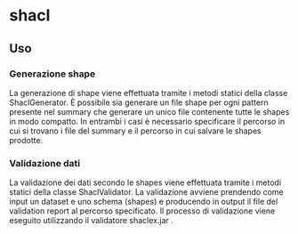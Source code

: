# shacl
## Uso
### Generazione shape
La generazione di shape viene effettuata tramite i metodi statici della classe ShaclGenerator.
È possibile sia generare un file shape per ogni pattern presente nel summary che generare un unico file contenente tutte le shapes in modo compatto.
In entrambi i casi è necessario specificare il percorso in cui si trovano i file del summary e il percorso in cui salvare le shapes prodotte.
### Validazione dati
La validazione dei dati secondo le shapes viene effettuata tramite i metodi statici della classe ShaclValidator.
La validazione avviene prendendo come input un dataset e uno schema (shapes) e producendo in output il file del validation report al percorso specificato.
Il processo di validazione viene eseguito utilizzando il validatore shaclex.jar .
